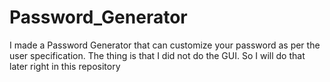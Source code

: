 # Password_Generator
I made a Password Generator that can customize your password as per the user specification. The thing is that I did not do the GUI. So I will do that later right in this repository

